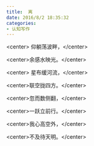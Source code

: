 ```yaml
---
title:  离
date: 2016/8/2 18:35:32
categories: 
- 认知写作
---
```

\<center\> 仰躺荡波畔，\</center\> 

\<center\>余感水映光。\</center\> 

\<center\> 星布缓河流，\</center\> 

\<center\>联空拢四方。\</center\> 

\<center\>忽而数侧翻，\</center\> 

\<center\>一跃立前行。\</center\> 

\<center\>我心高空外，\</center\> 

\<center\>不及待天明。\</center\> 

